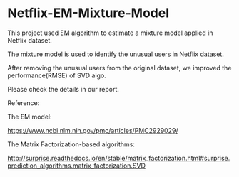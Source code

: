 # Netflix-EM-Mixture-Model
This project used EM algorithm to estimate a mixture model applied in Netflix dataset.  

The mixture model is used to identify the unusual users in Netflix dataset.   

After removing the unusual users from the original dataset, we improved the performance(RMSE) of SVD algo. 

Please check the details in our report. 

Reference:  

The EM model:  

https://www.ncbi.nlm.nih.gov/pmc/articles/PMC2929029/ 

The Matrix Factorization-based algorithms: 

http://surprise.readthedocs.io/en/stable/matrix_factorization.html#surprise.prediction_algorithms.matrix_factorization.SVD
